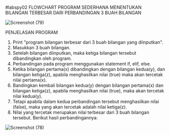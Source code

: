 #labspy02
FLOWCHART PROGRAM SEDERHANA MENENTUKAN BILANGAN TERBESAR DARI PERBANDINGAN 3 BUAH BILANGAN

![Screenshot (79)](https://user-images.githubusercontent.com/57002773/67645640-7a8ed800-f95c-11e9-9b57-0c1a7c6879d8.png)


PENJELASAN PROGRAM

1. Print "program bilangan terbesar dari 3 buah bilangan yang diinputkan".
2. Masukkan 3 buah bilangan.
3. Setelah bilangan diinputkan, maka ketiga bilangan tersebut dibandingkan oleh program.
4. Perbandingan pada program menggunakan statement if, elif, else.
5. Ketika bilangan pertama(x) dibandingkan dengan bilangan kedua(y), dan bilangan ketiga(z), apabila menghasilkan nilai (true) maka akan tercetak nilai pertama(x).
6. Bandingkan kembali bilangan kedua(y) dengan bilangan pertama(x) dan bilangan ketiga(z), apabila menghasilkan nilai (true), maka akan tercetak nilai kedua(y).
7. Tetapi apabila dalam kedua perbandingan tersebut menghasilkan nilai (false), maka yang akan tercetak adalah nilai ketiga(z).
8. Nilai yang tercetak merupakan nilai terbesar dari 3 buah bilangan tersebut. Berikut hasil perbandingannya:

![Screenshot (78)](https://user-images.githubusercontent.com/57002773/67645636-72369d00-f95c-11e9-8710-39fde0beaf15.png)
